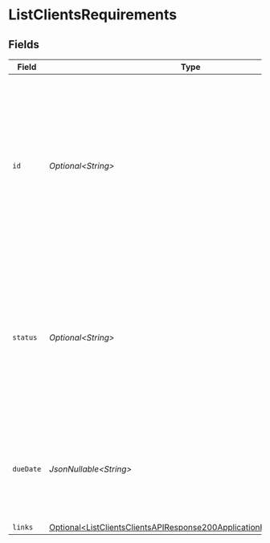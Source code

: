 # ListClientsRequirements


## Fields

| Field                                                                                                                                                                                              | Type                                                                                                                                                                                               | Required                                                                                                                                                                                           | Description                                                                                                                                                                                        | Example                                                                                                                                                                                            |
| -------------------------------------------------------------------------------------------------------------------------------------------------------------------------------------------------- | -------------------------------------------------------------------------------------------------------------------------------------------------------------------------------------------------- | -------------------------------------------------------------------------------------------------------------------------------------------------------------------------------------------------- | -------------------------------------------------------------------------------------------------------------------------------------------------------------------------------------------------- | -------------------------------------------------------------------------------------------------------------------------------------------------------------------------------------------------- |
| `id`                                                                                                                                                                                               | *Optional\<String>*                                                                                                                                                                                | :heavy_minus_sign:                                                                                                                                                                                 | The name of this requirement, referring to the task to be fulfilled by the organization to enable or re-enable the capability. The name is unique among other requirements of the same capability. | legal-representatives                                                                                                                                                                              |
| `status`                                                                                                                                                                                           | *Optional\<String>*                                                                                                                                                                                | :heavy_minus_sign:                                                                                                                                                                                 | The status of the requirement depends on its due date. If no due date is given, the status will be `requested`.<br/><br/>Possible values: `currently-due` `past-due` `requested`                   | past-due                                                                                                                                                                                           |
| `dueDate`                                                                                                                                                                                          | *JsonNullable\<String>*                                                                                                                                                                            | :heavy_minus_sign:                                                                                                                                                                                 | Due date until the requirement must be fulfilled, if any. The date is shown in ISO-8601 format.                                                                                                    | 2024-01-01T12:00:00+00:00                                                                                                                                                                          |
| `links`                                                                                                                                                                                            | [Optional\<ListClientsClientsAPIResponse200ApplicationHalPlusJsonLinks>](../../models/operations/ListClientsClientsAPIResponse200ApplicationHalPlusJsonLinks.md)                                   | :heavy_minus_sign:                                                                                                                                                                                 | N/A                                                                                                                                                                                                |                                                                                                                                                                                                    |